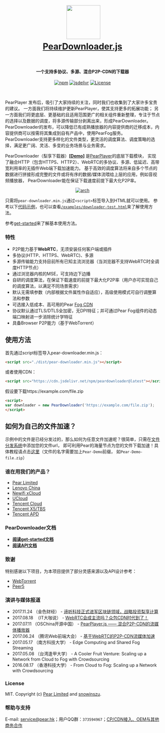 
<h1 align="center">
  <img src="fig/pear.png" height="110"></img>
  <br>
  <a href="http://demo.webrtc.win/pear/downloader">PearDownloader.js</a>
  <br>
  <br>
</h1>

<h4 align="center">一个支持多协议、多源、混合P2P-CDN的下载器</h4>
<p align="center">
  <a href="https://www.npmjs.com/package/peardownloader"><img src="https://img.shields.io/badge/npm-v1.1.5-blue.svg" alt="npm"></a>
   <a href="https://www.jsdelivr.com/package/npm/peardownloader"><img src="https://data.jsdelivr.com/v1/package/npm/peardownloader/badge" alt="jsdelivr"></a>
 <a href="https://www.jsdelivr.com/package/npm/peardownloader"><img src="https://img.shields.io/badge/license-MIT-blue.svg" alt="License"></a>
</p>
<br>

PearPlayer 发布后，吸引了大家持续的关注，同时我们也收集到了大家许多宝贵的建议。
一方面我们将持续维护更新PearPlayer，使其支持更多的拓展功能；
另一方面我们将更底层、更基础的且适用范围更广的相关组件重新整理，专注于节点的选择以及数据的调度，将多源传输部分剥离出来，形成PearDownloader。
PearDownloader的发布，可以降低已有成熟播放器的内容提供商的迁移成本，内容提供商可以按需将其集成到自有产品中，使用PearFog服务。
PearDownloader支持更多样化的文件类型，更灵活的调度算法、调度策略的选择，满足更广阔、灵活、多变的业务场景与业务需求。

PearDownloader（梨享下载器）**[[Demo](http://demo.webrtc.win/pear/downloader)]** 是[PearPlayer](https://github.com/PearInc/PearPlayer.js)的底层下载模块，
实现了融合HTTP（包含HTTPS、HTTP2）、WebRTC的多协议、多源、低延迟、高带宽利用率的无插件Web端下载加速能力。
基于高效的调度算法将来自多个节点的数据进行拼接形成完整的文件或将有序的数据/媒体流喂给上层的应用，例如音视频播放器，
PearDownloader能在保证下载速度前提下最大化P2P率。

<p align="center">
<a href="https://www.npmjs.com/package/peardownloader"><img src="./fig/player-arch.png" alt="arch"></a>
</p>

只需将`pear-downloader.min.js`通过`<script>`标签导入到HTML就可以使用。
参考以下[代码示例](#使用方法)，也可以查看[`/examples/downloader-test.html`](/examples/downloader-test.html)来了解使用方法。

参考[get-started](docs/get-started.md)来了解基本使用方法。<br/>

### 特性

- P2P能力基于**WebRTC**，无须安装任何客户端或插件
- 多协议(HTTP、HTTPS、WebRTC)、多源
- 多源传输能力支持目前所有已知主流浏览器（当浏览器不支持WebRTC时全调度HTTP节点）
- 通过浏览器内核的MSE，可支持边下边播
- 自研的调度算法，在保证下载速度的前提下最大化P2P率（用户亦可实现自己的调度算法，以满足不同场景需求）
- 默认无需填参数（内部根据文件属性作自适应），高级使用模式可自行调整算法和参数
- 可选接入低成本、高可用的Pear [Fog CDN](https://github.com/PearInc/FogVDN)
- 协议默认通过TLS/DTLS全加密，无DPI特征；并可通过Pear Fog组件的动态端口映射进一步消除统计学特征
- 具备Browser P2P能力（基于WebTorrent）


## 使用方法

首先通过script标签导入pear-downloader.min.js：
```html
<script src="./dist/pear-downloader.min.js"></script>
```
或者使用CDN：
```html
<script src="https://cdn.jsdelivr.net/npm/peardownloader@latest"></script>
```
假设要下载https://example.com/file.zip
```html
<script>
var downloader = new PearDownloader('https://example.com/file.zip');
</script>
```

## 如何为自己的文件加速？
示例中的文件是已经分发过的，那么如何为任意文件加速呢？很简单，只需在[文件分发系统](https://oss.webrtc.win/)中添加您的文件url，
即可利用Pear的海量节点为您的文件下载加速！具体教程请点击[这里](https://manual.webrtc.win/oss/)（文件的名字需要加上`Pear-Demo`前缀，
如`Pear-Demo-file.zip`）

### 谁在用我们的产品？

+ [Pear Limited](https://pear.hk)
+ [Lenovo China](https://www.lenovo.com.cn/)
+ [Newifi xCloud](http://www.newifi.com/)
+ [UCloud](https://www.ucloud.cn)
+ [Tencent Cloud](https://qcloud.com)
+ [Tencent X5/TBS](https://x5.tencent.com/tbs/)
+ [Tencent APD](http://www.chinaz.com/news/2016/0707/548873.shtml)

### PearDownloader文档
- **[阅读get-started文档](docs/get-started.md)**
- **[阅读API文档](docs/api.md)**

### 致谢
特别感谢以下项目，为本项目提供了部分灵感来源以及API设计参考：

- [WebTorrent](https://github.com/webtorrent/webtorrent)
- [Peer5](https://www.peer5.com/#)

### 演讲与媒体报道

- 2017.11.24 （金色财经） - [谛听科技正式进军区块链领域，战略投资梨享计算](http://www.jinse.com/blockchain/99767.html)
- 2017.08.18  （IT大咖说） - [WebRTC会成主流吗？众包CDN时代到了！](http://mp.weixin.qq.com/s/cx_ljl2sexE0XkgliZfnmQ)
- 2017.07.11 （OSChina开源中国） - [PearPlayer.js —— 混合P2P-CDN的流媒体播放器](https://www.oschina.net/p/PearPlayerjs)
- 2017.06.24 （腾讯Web前端大会） - [基于WebRTC的P2P-CDN流媒体加速](http://www.itdks.com/dakalive/detail/2577)
- 2017.05.17 （南方科技大学） - Edge Computing and Shared Fog Streaming
- 2017.05.08 （台湾逢甲大学） - A Cooler Fruit Venture: Scaling up a Network from Cloud to Fog with Crowdsourcing
- 2016.08.17 （香港科技大学） - From Cloud to Fog: Scaling up a Network with Crowdsourcing

### License

MIT. Copyright (c) [Pear Limited](https://pear.hk) and [snowinszu](https://github.com/snowinszu).

### 帮助与支持
E-mail: <service@pear.hk>；用户QQ群：`373594967`；[CP/CDN接入、OEM与其他商务合作](https://github.com/PearInc/FogVDN)
